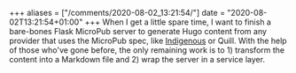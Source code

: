 +++
aliases = ["/comments/2020-08-02_13:21:54/"]
date = "2020-08-02T13:21:54+01:00"
+++
When I get a little spare time, I want to finish a bare-bones Flask MicroPub server to generate Hugo content from any provider that uses the MicroPub spec, like [Indigenous](https://indieweb.org/Indigenous) or Quill. With the help of those who've gone before, the only remaining work is to 1) transform the content into a Markdown file and 2) wrap the server in a service layer.
